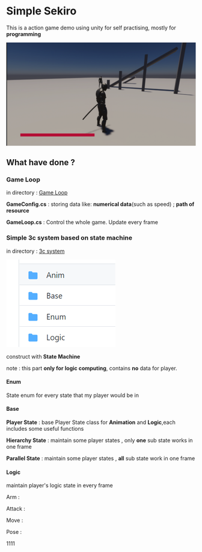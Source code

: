 # Simple Sekiro

This is a action game demo using unity for self practising, mostly for **programming**

![](https://raw.githubusercontent.com/JOHNYXUU/Simple-Sekiro/main/pictures/QQ%E6%88%AA%E5%9B%BE20221020110309.png)



## What have done ?

### Game Loop

in directory : [Game Loop](https://github.com/JOHNYXUU/Simple-Sekiro/tree/main/Assets/Scripts/Main)

**GameConfig.cs** : storing data like: **numerical data**(such as speed) ; **path of resource**

**GameLoop.cs** : Control the whole game. Update every frame

### Simple 3c system based on state machine

in directory : [3c system](https://github.com/JOHNYXUU/Simple-Sekiro/tree/main/Assets/Scripts/StateMachine)

![](https://raw.githubusercontent.com/JOHNYXUU/Simple-Sekiro/main/pictures/QQ%E6%88%AA%E5%9B%BE20221020111157.png)

construct with **State Machine**

note : this part **only for** **logic computing**, contains **no** data for player. 

#### Enum

State enum for every state that my player would be in

#### **Base** 

**Player State** : base Player State class for **Animation** and **Logic**,each includes some useful functions

**Hierarchy State** : maintain some player states , only  **one** sub state works in one frame

**Parallel State**  : maintain some player states , **all** sub state work in one frame

#### Logic

maintain player's logic state in every frame

Arm : 

Attack : 

Move :

Pose :

1111
